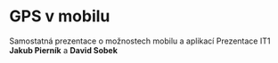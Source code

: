 # GPS v mobilu
Samostatná prezentace o možnostech mobilu a aplikací
Prezentace IT1
**Jakub Pierník** a **David Sobek**
